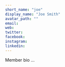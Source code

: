 ```yaml
---
short_name: "joe"
display_name: "Joe Smith"
avatar_path: ""
email:
web:
twitter:
facebook:
instagram:
linkedin:
---
```


Member bio ...
